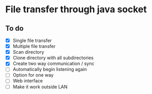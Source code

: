 # File transfer through java socket
## To do
- [X] Single file transfer
- [X] Multiple file transfer
- [X] Scan directory
- [X] Clone directory with all subdirectories
- [X] Create two way communication / sync
- [ ] Automatically begin listening again
- [ ] Option for one way
- [ ] Web interface
- [ ] Make it work outside LAN